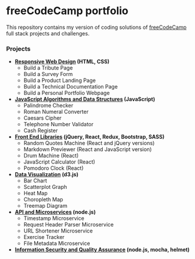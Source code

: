 # freeCodeCamp portfolio

This repository contains my version of coding solutions of [freeCodeCamp](https://www.freecodecamp.org) full stack projects and challenges.

### Projects

- **[Responsive Web Design](https://github.com/e-tinkers/freecodecamp/tree/master/responsive-web-design) (HTML, CSS)**
    - Build a Tribute Page
    - Build a Survey Form
    - Build a Product Landing Page
    - Build a Technical Documentation Page
    - Build a Personal Portfolio Webpage
- **[JavaScript Algorithms and Data  Structures](https://github.com/e-tinkers/freecodecamp/tree/master/javascript-algorithms-and-data-structures) (JavaScript)**
    - Palindrome Checker
    - Roman Numeral Converter
    - Caesars Cipher
    - Telephone Number Validator
    - Cash Register
- **[Front End Libraries](https://github.com/e-tinkers/freecodecamp/tree/master/front-end-libraries) (jQuery, React, Redux, Bootstrap, SASS)**
    - Random Quotes Machine (React and jQuery versions)
    - Markdown Previewer (React and JavaScript version)
    - Drum Machine (React)
    - JavaScript Calculator (React)
    - Pomodoro Clock (React)
- **[Data Visualization](https://github.com/e-tinkers/freecodecamp/tree/master/data-visualization) (d3.js)**
    - Bar Chart
    - Scatterplot Graph
    - Heat Map
    - Choropleth Map
    - Treemap Diagram
- **[API and Microservices](https://github.com/e-tinkers/freecodecamp/tree/master/api-and-microservices) (node.js)**
    - Timestamp Microservice
    - Request Header Parser Microservice
    - URL Shortener Microservice
    - Exercise Tracker
    - File Metadata Microservice
- **[Information Security and Quality Assurance](https://github.com/e-tinkers/freecodecamp/tree/master/information-security-and-quality-assurance) (node.js, mocha, helmet)**

